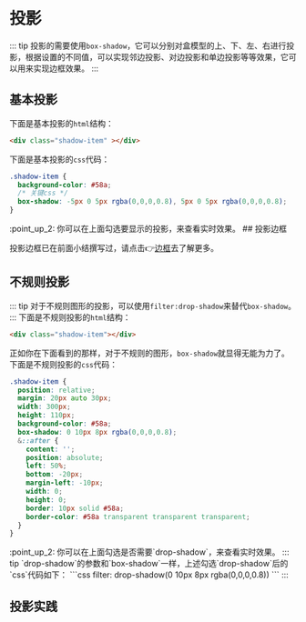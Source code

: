# 投影
::: tip
投影的需要使用`box-shadow`，它可以分别对盒模型的上、下、左、右进行投影，根据设置的不同值，可以实现邻边投影、对边投影和单边投影等等效果，它可以用来实现边框效果。
:::
## 基本投影
下面是基本投影的`html`结构：
```html
<div class="shadow-item" ></div>
```
下面是基本投影的`css`代码：
```css
.shadow-item {
  background-color: #58a;
  /* 关键css */
  box-shadow: -5px 0 5px rgba(0,0,0,0.8), 5px 0 5px rgba(0,0,0,0.8);
}
```
<base-shadow/>
:point_up_2: 你可以在上面勾选要显示的投影，来查看实时效果。
## 投影边框

投影边框已在前面小结撰写过，请点击:point_right:[边框](/css/border)去了解更多。

## 不规则投影
::: tip
对于不规则图形的投影，可以使用`filter:drop-shadow`来替代`box-shadow`。
:::
下面是不规则投影的`html`结构：
```html
<div class="shadow-item"></div>
```
正如你在下面看到的那样，对于不规则的图形，`box-shadow`就显得无能为力了。
下面是不规则投影的`css`代码：
```css
.shadow-item {
  position: relative;
  margin: 20px auto 30px;
  width: 300px;
  height: 110px;
  background-color: #58a;
  box-shadow: 0 10px 8px rgba(0,0,0,0.8);
  &::after {
    content: '';
    position: absolute;
    left: 50%;
    bottom: -20px;
    margin-left: -10px;
    width: 0;
    height: 0;
    border: 10px solid #58a;
    border-color: #58a transparent transparent transparent;
  }
}
```
<inregular-shadow/>
:point_up_2: 你可以在上面勾选是否需要`drop-shadow`，来查看实时效果。
::: tip
`drop-shadow`的参数和`box-shadow`一样，上述勾选`drop-shadow`后的`css`代码如下：
```css
filter: drop-shadow(0 10px 8px rgba(0,0,0,0.8))
```
:::

## 投影实践